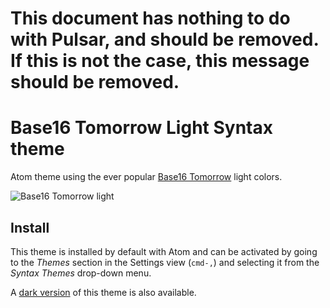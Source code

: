 # This document has nothing to do with Pulsar, and should be removed. If this is not the case, this message should be removed.

# Base16 Tomorrow Light Syntax theme

Atom theme using the ever popular [Base16 Tomorrow](http://chriskempson.github.io/base16/#tomorrow) light colors.

![Base16 Tomorrow light](https://cloud.githubusercontent.com/assets/378023/10118588/f1002474-64b6-11e5-9107-b6bedee9777a.png)


## Install

This theme is installed by default with Atom and can be activated by going to the _Themes_ section in the Settings view (`cmd-,`) and selecting it from the _Syntax Themes_ drop-down menu.

A
[dark version](../base16-tomorrow-dark-theme) of this theme is also available.
